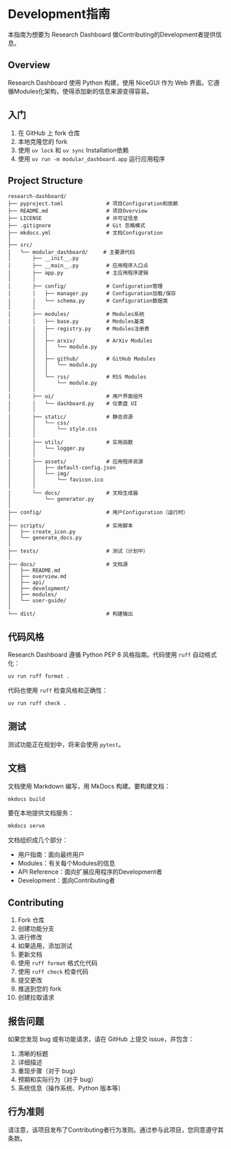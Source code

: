 # Development指南

本指南为想要为 Research Dashboard 做Contributing的Development者提供信息。

## Overview

Research Dashboard 使用 Python 构建，使用 NiceGUI 作为 Web 界面。它遵循Modules化架构，使得添加新的信息来源变得容易。

## 入门

1. 在 GitHub 上 fork 仓库
2. 本地克隆您的 fork
3. 使用 `uv lock` 和 `uv sync` Installation依赖
4. 使用 `uv run -m modular_dashboard.app` 运行应用程序

## Project Structure

```text
research-dashboard/
├── pyproject.toml              # 项目Configuration和依赖
├── README.md                   # 项目Overview
├── LICENSE                     # 许可证信息
├── .gitignore                  # Git 忽略模式
├── mkdocs.yml                  # 文档Configuration
│
├── src/
│   └── modular_dashboard/     # 主要源代码
│       ├── __init__.py
│       ├── __main__.py         # 应用程序入口点
│       ├── app.py              # 主应用程序逻辑
│       │
│       ├── config/             # Configuration管理
│       │   ├── manager.py      # Configuration加载/保存
│       │   └── schema.py       # Configuration数据类
│       │
│       ├── modules/            # Modules系统
│       │   ├── base.py         # Modules基类
│       │   ├── registry.py     # Modules注册表
│       │   │
│       │   ├── arxiv/          # ArXiv Modules
│       │   │   └── module.py
│       │   │
│       │   ├── github/         # GitHub Modules
│       │   │   └── module.py
│       │   │
│       │   └── rss/            # RSS Modules
│       │       └── module.py
│       │
│       ├── ui/                 # 用户界面组件
│       │   └── dashboard.py    # 仪表盘 UI
│       │
│       ├── static/             # 静态资源
│       │   └── css/
│       │       └── style.css
│       │
│       ├── utils/              # 实用函数
│       │   └── logger.py
│       │
│       ├── assets/             # 应用程序资源
│       │   ├── default-config.json
│       │   └── img/
│       │       └── favicon.ico
│       │
│       └── docs/               # 文档生成器
│           └── generator.py
│
├── config/                     # 用户Configuration（运行时）
│
├── scripts/                    # 实用脚本
│   ├── create_icon.py
│   └── generate_docs.py
│
├── tests/                      # 测试（计划中）
│
├── docs/                       # 文档源
│   ├── README.md
│   ├── overview.md
│   ├── api/
│   ├── development/
│   ├── modules/
│   └── user-guide/
│
└── dist/                       # 构建输出
```

## 代码风格

Research Dashboard 遵循 Python PEP 8 风格指南。代码使用 `ruff` 自动格式化：

```bash
uv run ruff format .
```

代码也使用 `ruff` 检查风格和正确性：

```bash
uv run ruff check .
```

## 测试

测试功能正在规划中，将来会使用 `pytest`。

## 文档

文档使用 Markdown 编写，用 MkDocs 构建。要构建文档：

```bash
mkdocs build
```

要在本地提供文档服务：

```bash
mkdocs serve
```

文档组织成几个部分：

- 用户指南：面向最终用户
- Modules：有关每个Modules的信息
- API Reference：面向扩展应用程序的Development者
- Development：面向Contributing者

## Contributing

1. Fork 仓库
2. 创建功能分支
3. 进行修改
4. 如果适用，添加测试
5. 更新文档
6. 使用 `ruff format` 格式化代码
7. 使用 `ruff check` 检查代码
8. 提交更改
9. 推送到您的 fork
10. 创建拉取请求

## 报告问题

如果您发现 bug 或有功能请求，请在 GitHub 上提交 issue，并包含：

1. 清晰的标题
2. 详细描述
3. 重现步骤（对于 bug）
4. 预期和实际行为（对于 bug）
5. 系统信息（操作系统、Python 版本等）

## 行为准则

请注意，该项目发布了Contributing者行为准则。通过参与此项目，您同意遵守其条款。
